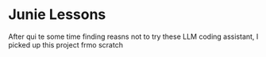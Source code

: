 # Junie Lessons

After qui te some time finding reasns not to try these  LLM coding assistant, I picked up this project frmo scratch 